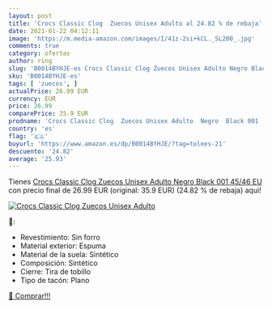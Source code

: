 ```yaml
---
layout: post
title: 'Crocs Classic Clog  Zuecos Unisex Adulto al 24.82 % de rebaja'
date: 2021-01-22 04:12:11
image: 'https://m.media-amazon.com/images/I/41z-2si+kCL._SL200_.jpg'
comments: true
category: ofertas
author: ring
slug: 'B0014BYHJE-es Crocs Classic Clog Zuecos Unisex Adulto Negro Black 001...'
sku: 'B0014BYHJE-es'
tags: [ 'zuecos', ]
actualPrice: 26.99 EUR
currency: EUR
price: 26.99
comparePrice: 35.9 EUR
prodname: 'Crocs Classic Clog  Zuecos Unisex Adulto  Negro  Black 001   45/46 EU'
country: 'es'
flag: '🇪🇸'
buyurl: 'https://www.amazon.es/dp/B0014BYHJE/?tag=tolees-21'
descuento: '24.82'
average: '25.93'
---
```


Tienes [Crocs Classic Clog  Zuecos Unisex Adulto  Negro  Black 001   45/46 EU](https://www.amazon.es/dp/B0014BYHJE/?tag=tolees-21) con precio final de  26.99 EUR (original: 35.9 EUR) (24.82 %  de rebaja) aqui!

[![Crocs Classic Clog  Zuecos Unisex Adulto](https://m.media-amazon.com/images/I/41z-2si+kCL._SL200_.jpg)](https://www.amazon.es/dp/B0014BYHJE/?tag=tolees-21)

🔎:

- Revestimiento: Sin forro
- Material exterior: Espuma
- Material de la suela: Sintético
- Composición: Sintético
- Cierre: Tira de tobillo
- Tipo de tacón: Plano

[🛒 Comprar!!!](https://www.amazon.es/dp/B0014BYHJE/?tag=tolees-21)

